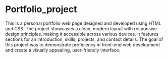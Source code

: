 # Portfolio_project
This is a personal portfolio web page designed and developed using HTML and CSS. The project showcases a clean, modern layout with responsive design principles, making it accessible across various devices. It features sections for an introduction, skills, projects, and contact details. The goal of this project was to demonstrate proficiency in front-end web development and create a visually appealing, user-friendly interface.
